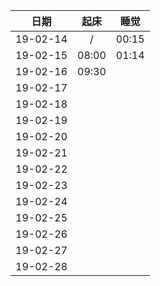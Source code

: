 日期|起床|睡觉
--|:--:|:--:
19-02-14|/|00:15|
19-02-15|08:00|01:14|
19-02-16|09:30||
19-02-17|||
19-02-18|||
19-02-19|||
19-02-20|||
19-02-21|||
19-02-22|||
19-02-23|||
19-02-24|||
19-02-25|||
19-02-26|||
19-02-27|||
19-02-28|||
